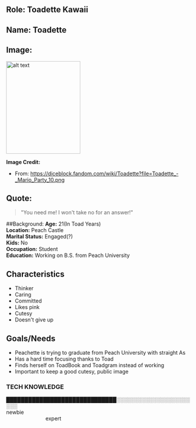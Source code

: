 
## Role: Toadette Kawaii

## Name: Toadette

## Image: 

<img src="https://static.wikia.nocookie.net/mario/images/9/97/NSMBUD_Toadette.png/revision/latest/scale-to-width-down/1000?cb=20190730163858" alt="alt text" width="200" height="250">

**Image Credit:**
- From: https://diceblock.fandom.com/wiki/Toadette?file=Toadette_-_Mario_Party_10.png

## Quote:

> "You need me! I won't take no for an answer!"

##Background:
**Age:** 21(In Toad Years)<br> 
**Location:** Peach Castle<br> 
**Marital Status:** Engaged(?)<br> 
**Kids:** No<br> 
**Occupation:** Student<br> 
**Education:** Working on B.S. from Peach University 

## Characteristics
* Thinker
* Caring
* Committed
* Likes pink
* Cutesy 
* Doesn't give up


## Goals/Needs

* Peachette is trying to graduate from Peach University with straight As 
* Has a hard time focusing thanks to Toad
* Finds herself on ToadBook and Toadgram instead of working
* Important to keep a good cutesy, public image


### TECH KNOWLEDGE
██████████████████████████████░░░░░░░░░░░░░░░░░░░░░░░<br> 
newbie                                                                                                                                               expert




